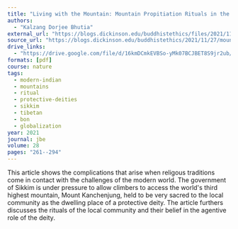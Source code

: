 ```yaml
---
title: "Living with the Mountain: Mountain Propitiation Rituals in the Making of Human-Environmental Ethics in Sikkim"
authors:
  - "Kalzang Dorjee Bhutia"
external_url: "https://blogs.dickinson.edu/buddhistethics/files/2021/11/Bhutia_21_FD2-1.pdf"
source_url: "https://blogs.dickinson.edu/buddhistethics/2021/11/27/mountain-propitiation-rituals-in-human-environmental-ethics-in-sikkim/"
drive_links:
  - "https://drive.google.com/file/d/16kmDCmkEVBSo-yMk07BCJBET8S9jr2ub/view?usp=share_link"
formats: [pdf]
course: nature 
tags:
  - modern-indian
  - mountains
  - ritual
  - protective-deities
  - sikkim
  - tibetan
  - bon
  - globalization
year: 2021
journal: jbe
volume: 28
pages: "261--294"
---
```


This article shows the complications that arise when religous traditions come in contact with the challenges of the modern world. The government of Sikkim is under pressure to allow climbers to access the world's third highest mountain, Mount Kanchenjung, held to be very sacred to the local community as the dwelling place of a protective deity. The article furthers discusses the rituals of the local community and their belief in the agentive role of the deity.

